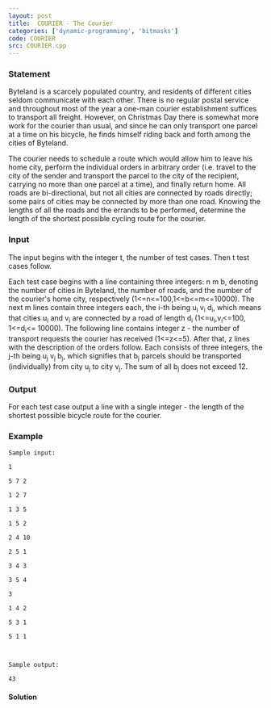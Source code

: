 ```yaml
---
layout: post
title:  COURIER - The Courier
categories: ['dynamic-programming', 'bitmasks']
code: COURIER
src: COURIER.cpp
---
```


### **Statement**

Byteland is a scarcely populated country, and residents of different cities
seldom communicate with each other. There is no regular postal service and
throughout most of the year a one-man courier establishment suffices to
transport all freight. However, on Christmas Day there is somewhat more work
for the courier than usual, and since he can only transport one parcel at a
time on his bicycle, he finds himself riding back and forth among the cities
of Byteland.

The courier needs to schedule a route which would allow him to leave his home
city, perform the individual orders in arbitrary order (i.e. travel to the
city of the sender and transport the parcel to the city of the recipient,
carrying no more than one parcel at a time), and finally return home. All
roads are bi-directional, but not all cities are connected by roads directly;
some pairs of cities may be connected by more than one road. Knowing the
lengths of all the roads and the errands to be performed, determine the length
of the shortest possible cycling route for the courier.

### Input

The input begins with the integer t, the number of test cases. Then t test
cases follow.

Each test case begins with a line containing three integers: n m b, denoting
the number of cities in Byteland, the number of roads, and the number of the
courier's home city, respectively (1<=n<=100,1<=b<=m<=10000). The next m lines
contain three integers each, the i-th being u<sub>i</sub>
v<sub>i</sub> d<sub>i</sub>, which means that cities u<sub>i</sub>
and v<sub>i</sub> are connected by a road of length d<sub>i</sub>
(1<=u<sub>i</sub>,v<sub>i</sub><=100, 1<=d<sub>i</sub><= 10000).
The following line contains integer z - the number of transport requests the
courier has received (1<=z<=5). After that, z lines with the description of
the orders follow. Each consists of three integers, the j-th being
u<sub>j</sub> v<sub>j</sub> b<sub>j</sub>, which signifies that
b<sub>j</sub> parcels should be transported (individually) from city
u<sub>j</sub> to city v<sub>j</sub>. The sum of all b<sub>j</sub>
does not exceed 12.

### Output

For each test case output a line with a single integer - the length of the
shortest possible bicycle route for the courier.

### Example

    
    
    Sample input:
    1
    5 7 2
    1 2 7
    1 3 5
    1 5 2
    2 4 10
    2 5 1
    3 4 3
    3 5 4
    3
    1 4 2
    5 3 1
    5 1 1
    
    Sample output:
    43
    



#### **Solution**



